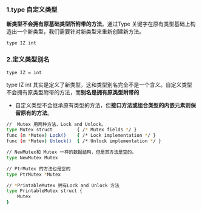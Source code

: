 ### 1.type 自定义类型

**新类型不会拥有原基础类型所附带的方法**。通过Type 关键字在原有类型基础上构造出一个新类型，我们需要针对新类型来重新创建新方法。

    type IZ int

### 2.定义类型别名

    type IZ = int

type IZ int 其实是定义了新类型，这和类型别名完全不是一个含义。自定义类型不会拥有原类型附带的方法，而**别名是拥有原类型附带的**

- 自定义类型不会继承原有类型的方法，但**接口方法或组合类型的内嵌元素则保留原有的方法**。

```bash
//  Mutex 用两种方法，Lock and Unlock。
type Mutex struct         { /* Mutex fields */ }
func (m *Mutex) Lock()    { /* Lock implementation */ }
func (m *Mutex) Unlock()  { /* Unlock implementation */ }

// NewMutex和 Mutex 一样的数据结构，但是其方法是空的。
type NewMutex Mutex

// PtrMutex 的方法也是空的
type PtrMutex *Mutex

// *PrintableMutex 拥有Lock and Unlock 方法
type PrintableMutex struct {
    Mutex
}
```